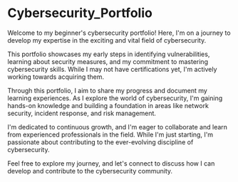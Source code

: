 # Cybersecurity_Portfolio

Welcome to my beginner's cybersecurity portfolio! Here, I'm on a journey to develop my expertise in the exciting and vital field of cybersecurity.

This portfolio showcases my early steps in identifying vulnerabilities, learning about security measures, and my commitment to mastering cybersecurity skills. While I may not have certifications yet, I'm actively working towards acquiring them.

Through this portfolio, I aim to share my progress and document my learning experiences. As I explore the world of cybersecurity, I'm gaining hands-on knowledge and building a foundation in areas like network security, incident response, and risk management.

I'm dedicated to continuous growth, and I'm eager to collaborate and learn from experienced professionals in the field. While I'm just starting, I'm passionate about contributing to the ever-evolving discipline of cybersecurity.

Feel free to explore my journey, and let's connect to discuss how I can develop and contribute to the cybersecurity community.

